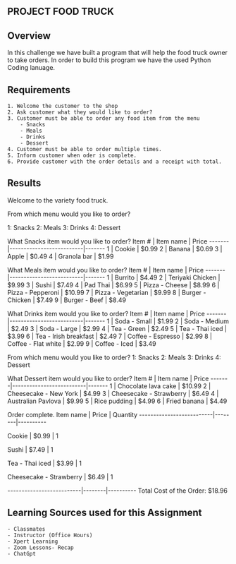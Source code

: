 ## PROJECT FOOD TRUCK 
## Overview      
In this challenge we have built a program that will help the food truck owner to take orders. In order to build this program we have the used Python Coding lanuage. 


## Requirements 
    1. Welcome the customer to the shop 
    2. Ask customer what they would like to order?
    3. Customer must be able to order any food item from the menu
        - Snacks
        - Meals
        - Drinks
        - Dessert 
    4. Customer must be able to order multiple times. 
    5. Inform customer when oder is complete. 
    6. Provide customer with the order details and a receipt with total.

## Results 
Welcome to the variety food truck.

From which menu would you like to order? 

1: Snacks
2: Meals
3: Drinks
4: Dessert

What Snacks item would you like to order?
Item # | Item name                | Price
-------|--------------------------|-------
1      | Cookie                   | $0.99
2      | Banana                   | $0.69
3      | Apple                    | $0.49
4      | Granola bar              | $1.99


What Meals item would you like to order?
Item # | Item name                | Price
-------|--------------------------|-------
1      | Burrito                  | $4.49
2      | Teriyaki Chicken         | $9.99
3      | Sushi                    | $7.49
4      | Pad Thai                 | $6.99
5      | Pizza - Cheese           | $8.99
6      | Pizza - Pepperoni        | $10.99
7      | Pizza - Vegetarian       | $9.99
8      | Burger - Chicken         | $7.49
9      | Burger - Beef            | $8.49


What Drinks item would you like to order?
Item # | Item name                | Price
-------|--------------------------|-------
1      | Soda - Small             | $1.99
2      | Soda - Medium            | $2.49
3      | Soda - Large             | $2.99
4      | Tea - Green              | $2.49
5      | Tea - Thai iced          | $3.99
6      | Tea - Irish breakfast    | $2.49
7      | Coffee - Espresso        | $2.99
8      | Coffee - Flat white      | $2.99
9      | Coffee - Iced            | $3.49

From which menu would you like to order?
1: Snacks
2: Meals
3: Drinks
4: Dessert

What Dessert item would you like to order?
Item # | Item name                | Price
-------|--------------------------|-------
1      | Chocolate lava cake      | $10.99
2      | Cheesecake - New York    | $4.99
3      | Cheesecake - Strawberry  | $6.49
4      | Australian Pavlova       | $9.99
5      | Rice pudding             | $4.99
6      | Fried banana             | $4.49


Order complete.
Item name                 | Price  | Quantity
--------------------------|--------|----------

Cookie                    | $0.99  | 1

Sushi                     | $7.49  | 1

Tea - Thai iced           | $3.99  | 1

Cheesecake - Strawberry   | $6.49  | 1

--------------------------|--------|----------
Total Cost of the Order: $18.96


## Learning Sources used for this Assignment 
    - Classmates 
    - Instructor (Office Hours)
    - Xpert Learning 
    - Zoom Lessons- Recap
    - ChatGpt 
